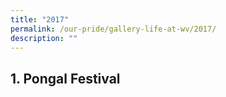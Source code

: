 ```yaml
---
title: "2017"
permalink: /our-pride/gallery-life-at-wv/2017/
description: ""
---
```

## 1. Pongal Festival